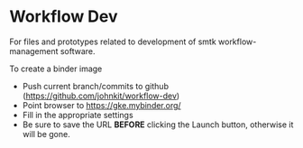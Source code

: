 # Workflow Dev

For files and prototypes related to development of
smtk workflow-management software.

To create a binder image

* Push current branch/commits to github (https://github.com/johnkit/workflow-dev)
* Point browser to https://gke.mybinder.org/
* Fill in the appropriate settings
* Be sure to save the URL **BEFORE** clicking the Launch button,
  otherwise it will be gone.
